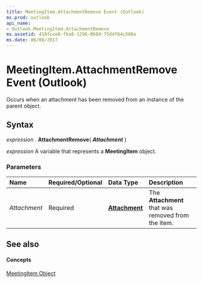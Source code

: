 ```yaml
---
title: MeetingItem.AttachmentRemove Event (Outlook)
ms.prod: outlook
api_name:
- Outlook.MeetingItem.AttachmentRemove
ms.assetid: 418fcee8-fba8-1296-0689-75d4f84c508a
ms.date: 06/08/2017
---
```



# MeetingItem.AttachmentRemove Event (Outlook)

Occurs when an attachment has been removed from an instance of the parent object.


## Syntax

 _expression_ . **AttachmentRemove**( **_Attachment_** )

 _expression_ A variable that represents a **MeetingItem** object.


### Parameters



|**Name**|**Required/Optional**|**Data Type**|**Description**|
|:-----|:-----|:-----|:-----|
| _Attachment_|Required| **[Attachment](Outlook.Attachment.md)**|The  **Attachment** that was removed from the item.|

## See also


#### Concepts


[MeetingItem Object](Outlook.MeetingItem.md)

